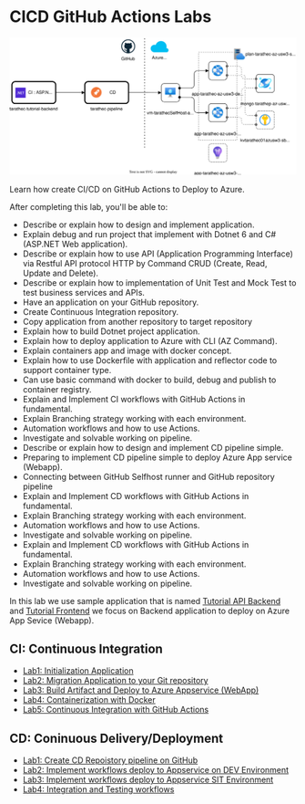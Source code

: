 # CICD GitHub Actions Labs

<div align=center><img src="./src/lab101-diagram.svg"></div>

Learn how create CI/CD on GitHub Actions to Deploy to Azure.

After completing this lab, you'll be able to:

- Describe or explain how to design and implement application. 
- Explain debug and run project that implement with Dotnet 6 and C# (ASP.NET Web application).
- Describe or explain how to use API (Application Programming Interface) via Restful API protocol HTTP by Command CRUD (Create, Read, Update and Delete).
- Describe or explain how to implementation of Unit Test and Mock Test to test business services and APIs.
- Have an application on your GitHub repository.
- Create Continuous Integration repository.
- Copy application from another repository to target repository
- Explain how to build Dotnet project application.
- Explain how to deploy application to Azure with CLI (AZ Command).
- Explain containers app and image with docker concept.
- Explain how to use Dockerfile with application and reflector code to support container type.
- Can use basic command with docker to build, debug and publish to container registry.
- Explain and Implement CI workflows with GitHub Actions in fundamental.
- Explain Branching strategy working with each environment.
- Automation workflows and how to use Actions.
- Investigate and solvable working on pipeline.
- Describe or explain how to design and implement CD pipeline simple.
- Preparing to implement CD pipeline simple to deploy Azure App service (Webapp).
- Connecting between GitHub Selfhost runner and GitHub repository pipeline
- Explain and Implement CD workflows with GitHub Actions in fundamental.
- Explain Branching strategy working with each environment.
- Automation workflows and how to use Actions.
- Investigate and solvable working on pipeline.
- Explain and Implement CD workflows with GitHub Actions in fundamental.
- Explain Branching strategy working with each environment.
- Automation workflows and how to use Actions.
- Investigate and solvable working on pipeline.

In this lab we use sample application that is named [Tutorial API Backend](https://github.com/tarathep/dotnet-tutorial-backend) and [Tutorial Frontend](https://github.com/tarathep/tutorial-frontend.git) we focus on Backend application to deploy on Azure App Sevice (Webapp).

## CI: Continuous Integration

- [Lab1: Initialization Application](./ci/lab1.md)
- [Lab2: Migration Application to your Git repository](./ci/lab2.md)
- [Lab3: Build Artifact and Deploy to Azure Appservice (WebApp)](./ci/lab3.md)
- [Lab4: Containerization with Docker](./ci/lab4.md)
- [Lab5: Continuous Integration with GitHub Actions](./ci/lab5.md)

## CD: Coninuous Delivery/Deployment

- [Lab1: Create CD Repoistory pipeline on GitHub](./cd/lab1.md)
- [Lab2: Implement workflows deploy to Appservice on DEV Environment](./cd/lab2.md)
- [Lab3: Implement workflows deploy to Appservice SIT Environment](./cd/lab3.md)
- [Lab4: Integration and Testing workflows](./)
